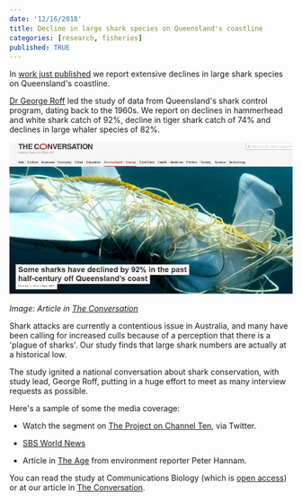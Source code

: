```yaml
---
date: '12/16/2018'
title: Decline in large shark species on Queensland's coastline  
categories: [research, fisheries]
published: TRUE
---
```


In [work just published](https://www.nature.com/articles/s42003-018-0233-1) we report extensive declines in large shark species on Queensland's coastline.

[Dr George Roff](https://researchers.uq.edu.au/researcher/1447) led the study of data from Queensland's shark control program, dating back to the 1960s. We report on declines in hammerhead and white shark catch of 92%, decline in tiger shark catch of 74% and declines in large whaler species of 82%.

![](shark-declines-conv.JPG)  

*Image: Article in [The Conversation](https://theconversation.com/some-sharks-have-declined-by-92-in-the-past-half-century-off-queenslands-coast-108742)*  

Shark attacks are currently a contentious issue in Australia, and many have been calling for increased culls because of a perception that there is a 'plague of sharks'.  Our study finds that large shark numbers are actually at a historical low.

The study ignited a national conversation about shark conservation, with study lead, George Roff, putting in a huge effort to meet as many interview requests as possible.  

Here's a sample of some the media coverage:

- Watch the segment on [The Project on Channel Ten](https://twitter.com/theprojecttv/status/1073483651965321217), via Twitter.  

- [SBS World News](https://www.sbs.com.au/news/dramatic-decline-in-shark-numbers-off-australia-s-east-coast)

- Article in [The Age](https://www.theage.com.au/environment/conservation/shark-numbers-are-falling-and-researchers-aren-t-sure-why-20181212-p50loi.html?ref=rss&utm_medium=rss&utm_source=rss_feed) from environment reporter Peter Hannam.

You can read the study at Communications Biology (which is [open access](https://www.nature.com/articles/s42003-018-0233-1)) or at our article in [The Conversation](https://theconversation.com/some-sharks-have-declined-by-92-in-the-past-half-century-off-queenslands-coast-108742).  
